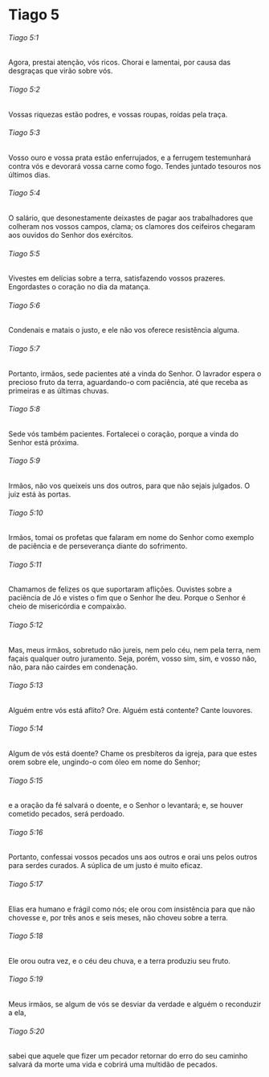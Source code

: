# Tiago 5

###### Tiago 5:1

Agora, prestai atenção, vós ricos. Chorai e lamentai, por causa das desgraças que virão sobre vós.

###### Tiago 5:2

Vossas riquezas estão podres, e vossas roupas, roídas pela traça.

###### Tiago 5:3

Vosso ouro e vossa prata estão enferrujados, e a ferrugem testemunhará contra vós e devorará vossa carne como fogo. Tendes juntado tesouros nos últimos dias.

###### Tiago 5:4

O salário, que desonestamente deixastes de pagar aos trabalhadores que colheram nos vossos campos, clama; os clamores dos ceifeiros chegaram aos ouvidos do Senhor dos exércitos.

###### Tiago 5:5

Vivestes em delícias sobre a terra, satisfazendo vossos prazeres. Engordastes o coração no dia da matança.

###### Tiago 5:6

Condenais e matais o justo, e ele não vos oferece resistência alguma.

###### Tiago 5:7

Portanto, irmãos, sede pacientes até a vinda do Senhor. O lavrador espera o precioso fruto da terra, aguardando-o com paciência, até que receba as primeiras e as últimas chuvas.

###### Tiago 5:8

Sede vós também pacientes. Fortalecei o coração, porque a vinda do Senhor está próxima.

###### Tiago 5:9

Irmãos, não vos queixeis uns dos outros, para que não sejais julgados. O juiz está às portas.

###### Tiago 5:10

Irmãos, tomai os profetas que falaram em nome do Senhor como exemplo de paciência e de perseverança diante do sofrimento.

###### Tiago 5:11

Chamamos de felizes os que suportaram aflições. Ouvistes sobre a paciência de Jó e vistes o fim que o Senhor lhe deu. Porque o Senhor é cheio de misericórdia e compaixão.

###### Tiago 5:12

Mas, meus irmãos, sobretudo não jureis, nem pelo céu, nem pela terra, nem façais qualquer outro juramento. Seja, porém, vosso sim, sim, e vosso não, não, para não cairdes em condenação.

###### Tiago 5:13

Alguém entre vós está aflito? Ore. Alguém está contente? Cante louvores.

###### Tiago 5:14

Algum de vós está doente? Chame os presbíteros da igreja, para que estes orem sobre ele, ungindo-o com óleo em nome do Senhor;

###### Tiago 5:15

e a oração da fé salvará o doente, e o Senhor o levantará; e, se houver cometido pecados, será perdoado.

###### Tiago 5:16

Portanto, confessai vossos pecados uns aos outros e orai uns pelos outros para serdes curados. A súplica de um justo é muito eficaz.

###### Tiago 5:17

Elias era humano e frágil como nós; ele orou com insistência para que não chovesse e, por três anos e seis meses, não choveu sobre a terra.

###### Tiago 5:18

Ele orou outra vez, e o céu deu chuva, e a terra produziu seu fruto.

###### Tiago 5:19

Meus irmãos, se algum de vós se desviar da verdade e alguém o reconduzir a ela,

###### Tiago 5:20

sabei que aquele que fizer um pecador retornar do erro do seu caminho salvará da morte uma vida e cobrirá uma multidão de pecados.

